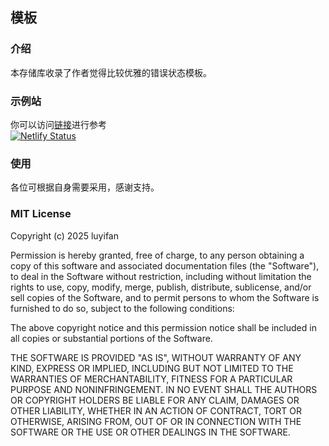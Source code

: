 ## 模板

### 介绍
本存储库收录了作者觉得比较优雅的错误状态模板。

### 示例站
你可以访问[链接](https://template.explorer.ac.cn)进行参考  
[![Netlify Status](https://api.netlify.com/api/v1/badges/fbd00bde-7b90-45f2-a6a7-86c7b9d60d4c/deploy-status)](https://app.netlify.com/sites/illustrious-chebakia-940a97/deploys)

### 使用
各位可根据自身需要采用，感谢支持。

### MIT License

Copyright (c) 2025 luyifan

Permission is hereby granted, free of charge, to any person obtaining a copy
of this software and associated documentation files (the "Software"), to deal
in the Software without restriction, including without limitation the rights
to use, copy, modify, merge, publish, distribute, sublicense, and/or sell
copies of the Software, and to permit persons to whom the Software is
furnished to do so, subject to the following conditions:

The above copyright notice and this permission notice shall be included in all
copies or substantial portions of the Software.

THE SOFTWARE IS PROVIDED "AS IS", WITHOUT WARRANTY OF ANY KIND, EXPRESS OR
IMPLIED, INCLUDING BUT NOT LIMITED TO THE WARRANTIES OF MERCHANTABILITY,
FITNESS FOR A PARTICULAR PURPOSE AND NONINFRINGEMENT. IN NO EVENT SHALL THE
AUTHORS OR COPYRIGHT HOLDERS BE LIABLE FOR ANY CLAIM, DAMAGES OR OTHER
LIABILITY, WHETHER IN AN ACTION OF CONTRACT, TORT OR OTHERWISE, ARISING FROM,
OUT OF OR IN CONNECTION WITH THE SOFTWARE OR THE USE OR OTHER DEALINGS IN THE
SOFTWARE.
 
